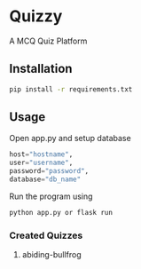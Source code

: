 # Quizzy

A MCQ Quiz Platform


## Installation

```bash
pip install -r requirements.txt
```

## Usage

Open app.py and setup database 
```python
host="hostname",
user="username",
password="password",
database="db_name"
```

Run the program using 
```bash
python app.py or flask run
```

### Created Quizzes
1. abiding-bullfrog
